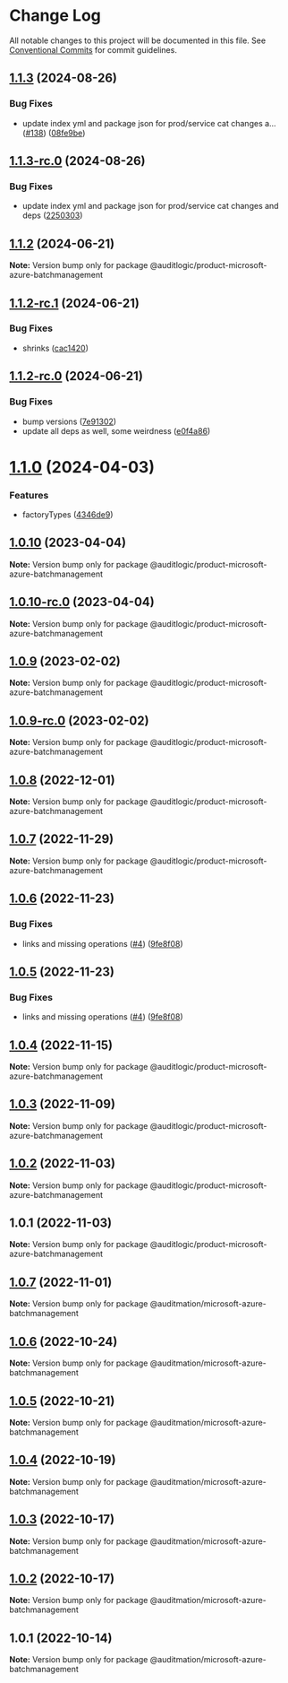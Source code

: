 # Change Log

All notable changes to this project will be documented in this file.
See [Conventional Commits](https://conventionalcommits.org) for commit guidelines.

## [1.1.3](https://github.com/auditlogic/product/compare/@auditlogic/product-microsoft-azure-batchmanagement@1.1.2...@auditlogic/product-microsoft-azure-batchmanagement@1.1.3) (2024-08-26)


### Bug Fixes

* update index yml and package json for prod/service cat changes a… ([#138](https://github.com/auditlogic/product/issues/138)) ([08fe9be](https://github.com/auditlogic/product/commit/08fe9beb1c8457462a19bc69caa02e6212d97e1a))





## [1.1.3-rc.0](https://github.com/auditlogic/product/compare/@auditlogic/product-microsoft-azure-batchmanagement@1.1.2...@auditlogic/product-microsoft-azure-batchmanagement@1.1.3-rc.0) (2024-08-26)


### Bug Fixes

* update index yml and package json for prod/service cat changes and deps ([2250303](https://github.com/auditlogic/product/commit/225030363a363608240135b7ebed386b28f01e4b))





## [1.1.2](https://github.com/auditlogic/product/compare/@auditlogic/product-microsoft-azure-batchmanagement@1.1.2-rc.1...@auditlogic/product-microsoft-azure-batchmanagement@1.1.2) (2024-06-21)

**Note:** Version bump only for package @auditlogic/product-microsoft-azure-batchmanagement





## [1.1.2-rc.1](https://github.com/auditlogic/product/compare/@auditlogic/product-microsoft-azure-batchmanagement@1.1.2-rc.0...@auditlogic/product-microsoft-azure-batchmanagement@1.1.2-rc.1) (2024-06-21)


### Bug Fixes

* shrinks ([cac1420](https://github.com/auditlogic/product/commit/cac14200fefcd8183ab69fe89a47bd3f70f563e9))





## [1.1.2-rc.0](https://github.com/auditlogic/product/compare/@auditlogic/product-microsoft-azure-batchmanagement@1.1.0...@auditlogic/product-microsoft-azure-batchmanagement@1.1.2-rc.0) (2024-06-21)


### Bug Fixes

* bump versions ([7e91302](https://github.com/auditlogic/product/commit/7e913023b8b312150ed7762c32fbbe616be71de5))
* update all deps as well, some weirdness ([e0f4a86](https://github.com/auditlogic/product/commit/e0f4a864714e2d3de6bbf3da014d5312fe53be2f))





# [1.1.0](https://github.com/auditlogic/product/compare/@auditlogic/product-microsoft-azure-batchmanagement@1.0.10...@auditlogic/product-microsoft-azure-batchmanagement@1.1.0) (2024-04-03)


### Features

* factoryTypes ([4346de9](https://github.com/auditlogic/product/commit/4346de92693aee892fccf725338ffc7b80ab182b))





## [1.0.10](https://github.com/auditlogic/product/compare/@auditlogic/product-microsoft-azure-batchmanagement@1.0.9...@auditlogic/product-microsoft-azure-batchmanagement@1.0.10) (2023-04-04)

**Note:** Version bump only for package @auditlogic/product-microsoft-azure-batchmanagement





## [1.0.10-rc.0](https://github.com/auditlogic/product/compare/@auditlogic/product-microsoft-azure-batchmanagement@1.0.9...@auditlogic/product-microsoft-azure-batchmanagement@1.0.10-rc.0) (2023-04-04)

**Note:** Version bump only for package @auditlogic/product-microsoft-azure-batchmanagement





## [1.0.9](https://github.com/auditlogic/product/compare/@auditlogic/product-microsoft-azure-batchmanagement@1.0.8...@auditlogic/product-microsoft-azure-batchmanagement@1.0.9) (2023-02-02)

**Note:** Version bump only for package @auditlogic/product-microsoft-azure-batchmanagement





## [1.0.9-rc.0](https://github.com/auditlogic/product/compare/@auditlogic/product-microsoft-azure-batchmanagement@1.0.8...@auditlogic/product-microsoft-azure-batchmanagement@1.0.9-rc.0) (2023-02-02)

**Note:** Version bump only for package @auditlogic/product-microsoft-azure-batchmanagement





## [1.0.8](https://github.com/auditlogic/product/compare/@auditlogic/product-microsoft-azure-batchmanagement@1.0.7...@auditlogic/product-microsoft-azure-batchmanagement@1.0.8) (2022-12-01)

**Note:** Version bump only for package @auditlogic/product-microsoft-azure-batchmanagement





## [1.0.7](https://github.com/auditlogic/product/compare/@auditlogic/product-microsoft-azure-batchmanagement@1.0.6...@auditlogic/product-microsoft-azure-batchmanagement@1.0.7) (2022-11-29)

**Note:** Version bump only for package @auditlogic/product-microsoft-azure-batchmanagement





## [1.0.6](https://github.com/auditlogic/product/compare/@auditlogic/product-microsoft-azure-batchmanagement@1.0.4...@auditlogic/product-microsoft-azure-batchmanagement@1.0.6) (2022-11-23)


### Bug Fixes

* links and missing operations ([#4](https://github.com/auditlogic/product/issues/4)) ([9fe8f08](https://github.com/auditlogic/product/commit/9fe8f08fe7c57fdb79f991ac35bd6ac2e7dcad38))





## [1.0.5](https://github.com/auditlogic/product/compare/@auditlogic/product-microsoft-azure-batchmanagement@1.0.4...@auditlogic/product-microsoft-azure-batchmanagement@1.0.5) (2022-11-23)


### Bug Fixes

* links and missing operations ([#4](https://github.com/auditlogic/product/issues/4)) ([9fe8f08](https://github.com/auditlogic/product/commit/9fe8f08fe7c57fdb79f991ac35bd6ac2e7dcad38))





## [1.0.4](https://github.com/auditlogic/product/compare/@auditlogic/product-microsoft-azure-batchmanagement@1.0.3...@auditlogic/product-microsoft-azure-batchmanagement@1.0.4) (2022-11-15)

**Note:** Version bump only for package @auditlogic/product-microsoft-azure-batchmanagement





## [1.0.3](https://github.com/auditlogic/product/compare/@auditlogic/product-microsoft-azure-batchmanagement@1.0.2...@auditlogic/product-microsoft-azure-batchmanagement@1.0.3) (2022-11-09)

**Note:** Version bump only for package @auditlogic/product-microsoft-azure-batchmanagement





## [1.0.2](https://github.com/auditlogic/product/compare/@auditlogic/product-microsoft-azure-batchmanagement@1.0.1...@auditlogic/product-microsoft-azure-batchmanagement@1.0.2) (2022-11-03)

**Note:** Version bump only for package @auditlogic/product-microsoft-azure-batchmanagement





## 1.0.1 (2022-11-03)

**Note:** Version bump only for package @auditlogic/product-microsoft-azure-batchmanagement





## [1.0.7](https://github.com/auditmation/store-content/compare/@auditmation/microsoft-azure-batchmanagement@1.0.6...@auditmation/microsoft-azure-batchmanagement@1.0.7) (2022-11-01)

**Note:** Version bump only for package @auditmation/microsoft-azure-batchmanagement





## [1.0.6](https://github.com/auditmation/store-content/compare/@auditmation/microsoft-azure-batchmanagement@1.0.5...@auditmation/microsoft-azure-batchmanagement@1.0.6) (2022-10-24)

**Note:** Version bump only for package @auditmation/microsoft-azure-batchmanagement





## [1.0.5](https://github.com/auditmation/store-content/compare/@auditmation/microsoft-azure-batchmanagement@1.0.4...@auditmation/microsoft-azure-batchmanagement@1.0.5) (2022-10-21)

**Note:** Version bump only for package @auditmation/microsoft-azure-batchmanagement





## [1.0.4](https://github.com/auditmation/store-content/compare/@auditmation/microsoft-azure-batchmanagement@1.0.3...@auditmation/microsoft-azure-batchmanagement@1.0.4) (2022-10-19)

**Note:** Version bump only for package @auditmation/microsoft-azure-batchmanagement





## [1.0.3](https://github.com/auditmation/store-content/compare/@auditmation/microsoft-azure-batchmanagement@1.0.2...@auditmation/microsoft-azure-batchmanagement@1.0.3) (2022-10-17)

**Note:** Version bump only for package @auditmation/microsoft-azure-batchmanagement





## [1.0.2](https://github.com/auditmation/store-content/compare/@auditmation/microsoft-azure-batchmanagement@1.0.1...@auditmation/microsoft-azure-batchmanagement@1.0.2) (2022-10-17)

**Note:** Version bump only for package @auditmation/microsoft-azure-batchmanagement





## 1.0.1 (2022-10-14)

**Note:** Version bump only for package @auditmation/microsoft-azure-batchmanagement
